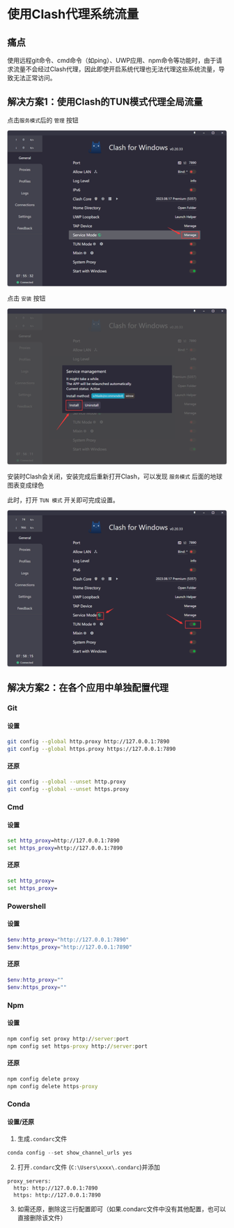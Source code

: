 # 使用Clash代理系统流量

## 痛点

使用远程git命令、cmd命令（如ping）、UWP应用、npm命令等功能时，由于请求流量不会经过Clash代理，因此即使开启系统代理也无法代理这些系统流量，导致无法正常访问。

## 解决方案1：使用Clash的TUN模式代理全局流量

点击`服务模式`后的 `管理` 按钮

![](_assets/Pasted%20image%2020240724164943.png)

点击 `安装` 按钮

![](_assets/Pasted%20image%2020240724165107.png)

安装时Clash会关闭，安装完成后重新打开Clash，可以发现 `服务模式` 后面的地球图表变成绿色

此时，打开 `TUN 模式` 开关即可完成设置。

![](_assets/Pasted%20image%2020240724165219.png)


## 解决方案2：在各个应用中单独配置代理

### Git

#### 设置

```bash
git config --global http.proxy http://127.0.0.1:7890
git config --global https.proxy https://127.0.0.1:7890
```

#### 还原

```bash
git config --global --unset http.proxy
git config --global --unset https.proxy
```

### Cmd

#### 设置

```cmd
set http_proxy=http://127.0.0.1:7890
set https_proxy=http://127.0.0.1:7890
```

#### 还原

```cmd
set http_proxy=
set https_proxy=
```

### Powershell

#### 设置

```powershell
$env:http_proxy="http://127.0.0.1:7890"
$env:https_proxy="http://127.0.0.1:7890"
```

#### 还原

```powershell
$env:http_proxy=""
$env:https_proxy=""
```

### Npm

#### 设置

```cmd
npm config set proxy http://server:port
npm config set https-proxy http://server:port
```

#### 还原

```cmd
npm config delete proxy
npm config delete https-proxy
```

### Conda
#### 设置/还原

1. 生成`.condarc`文件

```powershell
conda config --set show_channel_urls yes
```

2. 打开`.condarc`文件 (`C:\Users\xxxx\.condarc`)并添加

```text
proxy_servers:
  http: http://127.0.0.1:7890
  https: http://127.0.0.1:7890
```

3. 如需还原，删除这三行配置即可（如果.condarc文件中没有其他配置，也可以直接删除该文件）